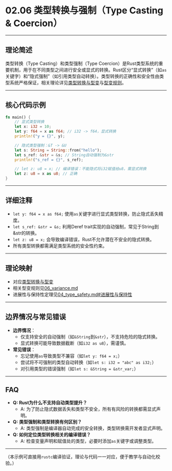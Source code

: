 # 02.06 类型转换与强制（Type Casting & Coercion）

---

## 理论简述

类型转换（Type Casting）和类型强制（Type Coercion）是Rust类型系统的重要机制，用于在不同类型之间进行安全或显式的转换。Rust区分“显式转换”（如`as`关键字）和“隐式强制”（如引用类型自动转换）。类型转换的正确性和安全性由类型系统严格保证，相关理论详见[类型转换与型变](../../02_type_system/05_type_casting_and_coercion.md)与[型变规则](../../02_type_system/06_variance.md)。

---

## 核心代码示例

```rust
fn main() {
    // 显式类型转换
    let x: i32 = 10;
    let y: f64 = x as f64; // i32 -> f64，显式转换
    println!("y = {}", y);

    // 隐式类型强制：&T -> &U
    let s: String = String::from("hello");
    let s_ref: &str = &s; // String自动强制为&str
    println!("s_ref = {}", s_ref);

    // let z: u8 = x; // 编译错误：不能隐式将i32赋值给u8，需显式转换
    let z: u8 = x as u8; // 正确
}
```

---

## 详细注释

- `let y: f64 = x as f64;` 使用`as`关键字进行显式类型转换，防止隐式丢失精度。
- `let s_ref: &str = &s;` 利用Deref trait实现的自动强制，常见于String到&str的转换。
- `let z: u8 = x;` 会导致编译错误，Rust不允许潜在不安全的隐式转换。
- 所有类型转换都需满足类型系统的安全性约束。

---

## 理论映射

- 对应[类型转换与型变](../../02_type_system/05_type_casting_and_coercion.md)
- 相关型变规则见[06_variance.md](../../02_type_system/06_variance.md)
- 进展性与保持性定理见[04_type_safety.md#进展性与保持性](../../02_type_system/04_type_safety.md#进展性与保持性)

---

## 边界情况与常见错误

- **边界情况**：
  - 仅支持安全的自动强制（如`&String`到`&str`），不支持危险的隐式转换。
  - 显式转换可能导致数据截断（如`i32 as u8`），需谨慎。
- **常见错误**：
  - 忘记使用`as`导致类型不兼容（如`let y: f64 = x;`）
  - 尝试将不可强制的类型自动转换（如`let s: i32 = "abc" as i32;`）
  - 对引用类型的错误强制（如`let s: &String = &str_var;`）

---

## FAQ

- **Q: Rust为什么不支持自动类型提升？**
  - A: 为了防止隐式数据丢失和类型不安全，所有有风险的转换都需显式声明。
- **Q: 类型强制和类型转换有何区别？**
  - A: 类型强制是编译器自动完成的安全转换，类型转换需开发者显式声明。
- **Q: 如何定位类型转换相关的编译错误？**
  - A: 检查变量声明和赋值处的类型，必要时添加`as`关键字或调整类型。

---

（本示例可直接用`rustc`编译验证，理论与代码一一对应，便于教学与自动化校验。）
